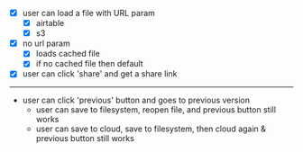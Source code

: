 - [x] user can load a file with URL param
  - [x] airtable
  - [x] s3
- [x] no url param
    - [x] loads cached file
    - [x] if no cached file then default
- [x] user can click 'share' and get a share link
---
- user can click 'previous' button and goes to previous version
    - user can save to filesystem, reopen file, and previous button still works
    - user can save to cloud, save to filesystem, then cloud again & previous button still works